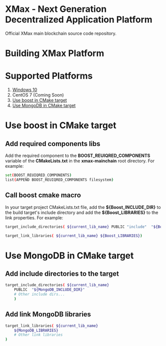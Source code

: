 # XMax - Next Generation Decentralized Application Platform

Official XMax main blockchain source code repository.

# Building XMax Platform

# Supported Platforms

1. [Windows 10](build-windows.md)
2. CentOS 7 (Coming Soon)
3. [Use boost in CMake target](#useboostcmake)
4. [Use MongoDB in CMake target](#usemongodb)

<a name="useboostcmake"></a>
# Use boost in CMake target

## Add required components libs
Add the required component to the **BOOST_REUIQRED_COMPONENTS** variable of the **CMakeLists.txt** in the **xmax-mainchain** root directory. For example:

```bash
set(BOOST_REUIQRED_COMPONENTS)
list(APPEND BOOST_REUIQRED_COMPONENTS filesystem)
```




## Call boost cmake macro

In your target project CMakeLists.txt file, add the **\${Boost_INCLUDE_DIR}** to the build target's include directory and add the **${Boost_LIBRARIES}** to the link properties. For example:
```bash
target_include_directories( ${current_lib_name} PUBLIC "include"  "${Boost_INCLUDE_DIR}" "${CMAKE_CURRENT_SOURCE_DIR}" )

target_link_libraries( ${current_lib_name} ${Boost_LIBRARIES})
```

<a name="usemongodb"></a>
# Use MongoDB in CMake target

## Add include directories to the target
```bash
target_include_directories( ${current_lib_name} 
	PUBLIC  "${MongoDB_INCLUDE_DIR}"
    # Other include dirs...
    )

```

## Add link MongoDB libraries
```bash
target_link_libraries( ${current_lib_name}
	${MongoDB_LIBRARIES}
    # Other link libraries
)
```